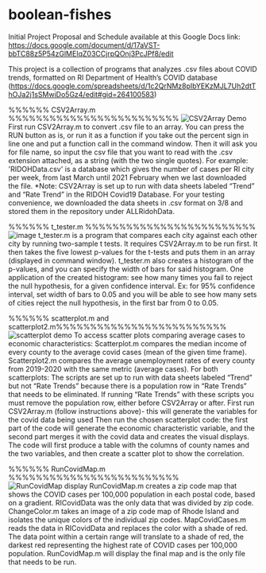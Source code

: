 # boolean-fishes
Initial Project Proposal and Schedule available at this Google Docs link: 
https://docs.google.com/document/d/17aVST-bbTC88z5P54zGlMEIqZ03CCjrpQOnj3PcJPf8/edit
 
This project is a collection of programs that analyzes .csv files about COVID trends, formatted on RI Department of Health’s COVID database (https://docs.google.com/spreadsheets/d/1c2QrNMz8pIbYEKzMJL7Uh2dtThOJa2j1sSMwiDo5Gz4/edit#gid=264100583)
 
%%%%%% CSV2Array.m %%%%%%%%%%%%%%%%%%%%%%%%%
![CSV2Array Demo](https://user-images.githubusercontent.com/79803156/110561586-f33ba200-8115-11eb-8f25-f1280d29ea4f.gif)
First run CSV2Array.m to convert .csv file to an array. You can press the RUN button as is, or run it as a function if you take out the percent sign in line one and put a function call in the command window. Then it will ask you for file name, so input the csv file that you want to read with the .csv extension attached, as a string (with the two single quotes). 
    For example: 'RIDOHData.csv' is a database which gives the number of cases per RI city per week, from last March until 2021 February when we last downloaded the file.
*Note: CSV2Array is set up to run with data sheets labeled “Trend” and “Rate Trend” in the RIDOH Covid19 Database. For your testing convenience, we downloaded the data sheets in .csv format on 3/8 and stored them in the repository under ALLRidohData. 
 
%%%%%% t_tester.m %%%%%%%%%%%%%%%%%%%%%%%%%
![image](https://user-images.githubusercontent.com/79803156/110730269-2c474580-81ee-11eb-8565-a613dc7455ec.png)
t_tester.m is a program that compares each city against each other city by running two-sample t tests. It requires CSV2Array.m to be run first.
It then takes the five lowest p-values for the t-tests and puts them in an array (displayed in command window). 
t_tester.m also creates a histogram of the p-values, and you can specify the width of bars for said histogram.
One application of the created histogram: see how many times you fail to reject the null hypothesis,
for a given confidence interval. Ex: for 95% confidence interval, set width of bars
to 0.05 and you will be able to see how many sets of cities reject the null hypothesis,
in the first bar from 0 to 0.05.

%%%%%% scatterplot.m and scatterplot2.m%%%%%%%%%%%%%%%%%%%%%%%%%
![scatterplot demo](https://user-images.githubusercontent.com/79803156/110732186-a62cfe00-81f1-11eb-8926-f41bf525765d.gif)
To access scatter plots comparing average cases to economic characteristics:
Scatterplot.m compares the median income of every county to the average covid cases (mean of the given time frame). Scatterplot2.m compares the average unemployment rates of every county from 2019-2020 with  the same metric (average cases). 
For both scatterplots:
The scripts are set up to run with data sheets labeled “Trend” but not “Rate Trends” because there is a population row in “Rate Trends” that needs to be eliminated. If running “Rate Trends” with these scripts you must remove the population row, either before CSV2Array or after.
First run CSV2Array.m (follow instructions above)- this will generate the variables for the covid data being used
Then run the chosen scatterplot code: the first part of the code will generate the economic characteristic variable, and the second part merges it with the covid data and creates the visual displays.
The code will first produce a table with the columns of county names and the two variables, and then create a scatter plot to show the correlation. 
 
%%%%%% RunCovidMap.m %%%%%%%%%%%%%%%%%%%%%%%%%
![RunCovidMap display](https://user-images.githubusercontent.com/79803156/110732826-e771dd80-81f2-11eb-9de9-7a3ff8e87e2d.gif)
RunCovidMap.m creates a zip code map that shows the COVID cases per 100,000 population in each postal code, based on a gradient. RICovidData was the only data that was divided by zip code. ChangeColor.m takes an image of a zip code map of Rhode Island and isolates the unique colors of the individual zip codes. MapCovidCases.m reads the data in RICovidData and replaces the color with a shade of red. The data point within a certain range will translate to a shade of red, the darkest red representing the highest rate of COVID cases per 100,000 population.  RunCovidMap.m will display the final map and is the only file that needs to be run. 
